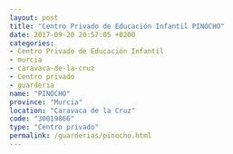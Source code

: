 ```yaml
---
layout: post
title: "Centro Privado de Educación Infantil PINOCHO"
date: 2017-09-20 20:57:05 +0200
categories:
- Centro Privado de Educación Infantil
- murcia
- caravaca-de-la-cruz
- Centro privado
- guarderia
name: "PINOCHO"
province: "Murcia"
location: "Caravaca de la Cruz"
code: "30019866"
type: "Centro privado"
permalink: /guarderias/pinocho.html
---
```


